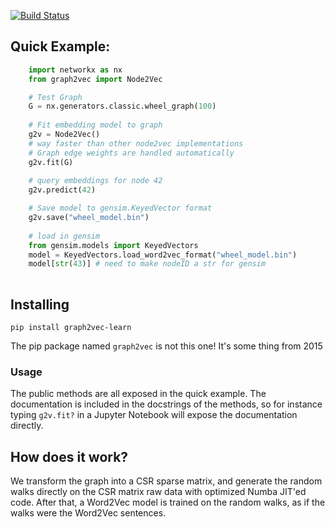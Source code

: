 [![Build Status](https://travis-ci.com/VHRanger/graph2vec.svg?branch=master)](https://travis-ci.com/VHRanger/graph2vec)

## Quick Example:
```python
    import networkx as nx
    from graph2vec import Node2Vec

    # Test Graph
    G = nx.generators.classic.wheel_graph(100)
 
    # Fit embedding model to graph
    g2v = Node2Vec()
    # way faster than other node2vec implementations
    # Graph edge weights are handled automatically
    g2v.fit(G)
 
    # query embeddings for node 42
    g2v.predict(42)

    # Save model to gensim.KeyedVector format
    g2v.save("wheel_model.bin")
    
    # load in gensim
    from gensim.models import KeyedVectors
    model = KeyedVectors.load_word2vec_format("wheel_model.bin")
    model[str(43)] # need to make nodeID a str for gensim
    
```
## Installing

`pip install graph2vec-learn`

The pip package named `graph2vec` is not this one! It's some thing from 2015

### Usage

The public methods are all exposed in the quick example. The documentation is included in the docstrings of the methods, so for instance typing `g2v.fit?` in a Jupyter Notebook will expose the documentation directly.

## How does it work?

We transform the graph into a CSR sparse matrix, and generate the random walks directly on the CSR matrix raw data with optimized Numba JIT'ed code. After that, a Word2Vec model is trained on the random walks, as if the walks were the Word2Vec sentences.
